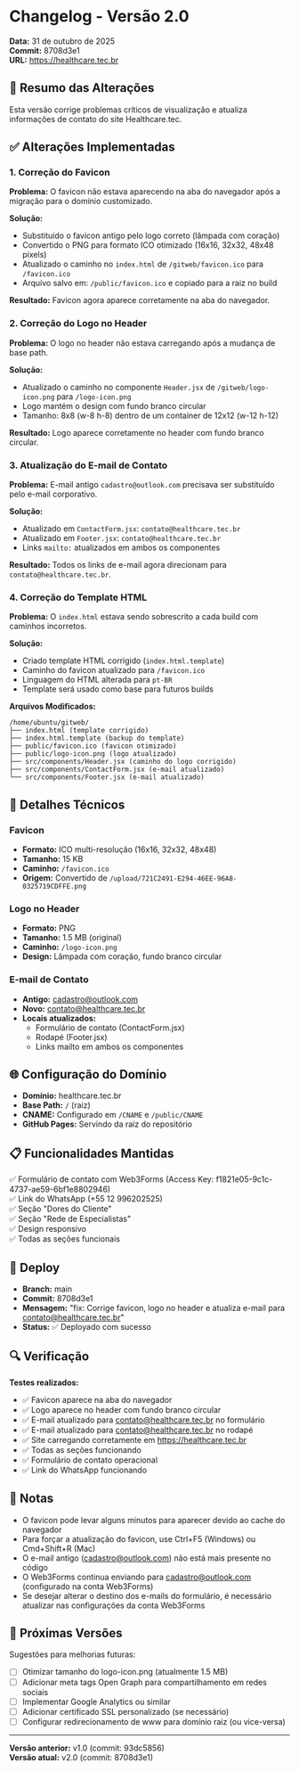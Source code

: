 # Changelog - Versão 2.0

**Data:** 31 de outubro de 2025  
**Commit:** 8708d3e1  
**URL:** https://healthcare.tec.br

## 🎯 Resumo das Alterações

Esta versão corrige problemas críticos de visualização e atualiza informações de contato do site Healthcare.tec.

## ✅ Alterações Implementadas

### 1. Correção do Favicon

**Problema:** O favicon não estava aparecendo na aba do navegador após a migração para o domínio customizado.

**Solução:**
- Substituído o favicon antigo pelo logo correto (lâmpada com coração)
- Convertido o PNG para formato ICO otimizado (16x16, 32x32, 48x48 pixels)
- Atualizado o caminho no `index.html` de `/gitweb/favicon.ico` para `/favicon.ico`
- Arquivo salvo em: `/public/favicon.ico` e copiado para a raiz no build

**Resultado:** Favicon agora aparece corretamente na aba do navegador.

### 2. Correção do Logo no Header

**Problema:** O logo no header não estava carregando após a mudança de base path.

**Solução:**
- Atualizado o caminho no componente `Header.jsx` de `/gitweb/logo-icon.png` para `/logo-icon.png`
- Logo mantém o design com fundo branco circular
- Tamanho: 8x8 (w-8 h-8) dentro de um container de 12x12 (w-12 h-12)

**Resultado:** Logo aparece corretamente no header com fundo branco circular.

### 3. Atualização do E-mail de Contato

**Problema:** E-mail antigo `cadastro@outlook.com` precisava ser substituído pelo e-mail corporativo.

**Solução:**
- Atualizado em `ContactForm.jsx`: `contato@healthcare.tec.br`
- Atualizado em `Footer.jsx`: `contato@healthcare.tec.br`
- Links `mailto:` atualizados em ambos os componentes

**Resultado:** Todos os links de e-mail agora direcionam para `contato@healthcare.tec.br`.

### 4. Correção do Template HTML

**Problema:** O `index.html` estava sendo sobrescrito a cada build com caminhos incorretos.

**Solução:**
- Criado template HTML corrigido (`index.html.template`)
- Caminho do favicon atualizado para `/favicon.ico`
- Linguagem do HTML alterada para `pt-BR`
- Template será usado como base para futuros builds

**Arquivos Modificados:**
```
/home/ubuntu/gitweb/
├── index.html (template corrigido)
├── index.html.template (backup do template)
├── public/favicon.ico (favicon otimizado)
├── public/logo-icon.png (logo atualizado)
├── src/components/Header.jsx (caminho do logo corrigido)
├── src/components/ContactForm.jsx (e-mail atualizado)
└── src/components/Footer.jsx (e-mail atualizado)
```

## 🔧 Detalhes Técnicos

### Favicon
- **Formato:** ICO multi-resolução (16x16, 32x32, 48x48)
- **Tamanho:** 15 KB
- **Caminho:** `/favicon.ico`
- **Origem:** Convertido de `/upload/721C2491-E294-46EE-96A8-0325719CDFFE.png`

### Logo no Header
- **Formato:** PNG
- **Tamanho:** 1.5 MB (original)
- **Caminho:** `/logo-icon.png`
- **Design:** Lâmpada com coração, fundo branco circular

### E-mail de Contato
- **Antigo:** cadastro@outlook.com
- **Novo:** contato@healthcare.tec.br
- **Locais atualizados:** 
  - Formulário de contato (ContactForm.jsx)
  - Rodapé (Footer.jsx)
  - Links mailto em ambos os componentes

## 🌐 Configuração do Domínio

- **Domínio:** healthcare.tec.br
- **Base Path:** `/` (raiz)
- **CNAME:** Configurado em `/CNAME` e `/public/CNAME`
- **GitHub Pages:** Servindo da raiz do repositório

## 📋 Funcionalidades Mantidas

✅ Formulário de contato com Web3Forms (Access Key: f1821e05-9c1c-4737-ae59-6bf1e8802946)  
✅ Link do WhatsApp (+55 12 996202525)  
✅ Seção "Dores do Cliente"  
✅ Seção "Rede de Especialistas"  
✅ Design responsivo  
✅ Todas as seções funcionais  

## 🚀 Deploy

- **Branch:** main
- **Commit:** 8708d3e1
- **Mensagem:** "fix: Corrige favicon, logo no header e atualiza e-mail para contato@healthcare.tec.br"
- **Status:** ✅ Deployado com sucesso

## 🔍 Verificação

**Testes realizados:**
- ✅ Favicon aparece na aba do navegador
- ✅ Logo aparece no header com fundo branco circular
- ✅ E-mail atualizado para contato@healthcare.tec.br no formulário
- ✅ E-mail atualizado para contato@healthcare.tec.br no rodapé
- ✅ Site carregando corretamente em https://healthcare.tec.br
- ✅ Todas as seções funcionando
- ✅ Formulário de contato operacional
- ✅ Link do WhatsApp funcionando

## 📝 Notas

- O favicon pode levar alguns minutos para aparecer devido ao cache do navegador
- Para forçar a atualização do favicon, use Ctrl+F5 (Windows) ou Cmd+Shift+R (Mac)
- O e-mail antigo (cadastro@outlook.com) não está mais presente no código
- O Web3Forms continua enviando para cadastro@outlook.com (configurado na conta Web3Forms)
- Se desejar alterar o destino dos e-mails do formulário, é necessário atualizar nas configurações da conta Web3Forms

## 🔄 Próximas Versões

Sugestões para melhorias futuras:
- [ ] Otimizar tamanho do logo-icon.png (atualmente 1.5 MB)
- [ ] Adicionar meta tags Open Graph para compartilhamento em redes sociais
- [ ] Implementar Google Analytics ou similar
- [ ] Adicionar certificado SSL personalizado (se necessário)
- [ ] Configurar redirecionamento de www para domínio raiz (ou vice-versa)

---

**Versão anterior:** v1.0 (commit: 93dc5856)  
**Versão atual:** v2.0 (commit: 8708d3e1)

